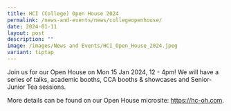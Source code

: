 ```yaml
---
title: HCI (College) Open House 2024
permalink: /news-and-events/news/collegeopenhouse/
date: 2024-01-11
layout: post
description: ""
image: /images/News and Events/HCI_Open_House_2024.jpeg
variant: tiptap
---
```

<p>Join us for our Open House on Mon 15 Jan 2024, 12 - 4pm! We will have a series of talks, academic booths, CCA booths &amp; showcases and Senior-Junior Tea sessions.&nbsp;</p><p>More details can be found on our Open House microsite: <a href="https://hc-oh.com" rel="noopener noreferrer nofollow" target="_blank">https://hc-oh.com</a>.</p><p></p><p></p><p></p>